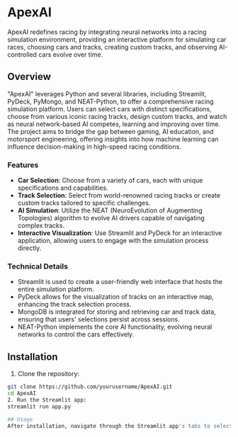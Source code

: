 # ApexAI

ApexAI redefines racing by integrating neural networks into a racing simulation environment, providing an interactive platform for simulating car races, choosing cars and tracks, creating custom tracks, and observing AI-controlled cars evolve over time.

## Overview

"ApexAI" leverages Python and several libraries, including Streamlit, PyDeck, PyMongo, and NEAT-Python, to offer a comprehensive racing simulation platform. Users can select cars with distinct specifications, choose from various iconic racing tracks, design custom tracks, and watch as neural network-based AI competes, learning and improving over time. The project aims to bridge the gap between gaming, AI education, and motorsport engineering, offering insights into how machine learning can influence decision-making in high-speed racing conditions.

### Features
- **Car Selection**: Choose from a variety of cars, each with unique specifications and capabilities.
- **Track Selection**: Select from world-renowned racing tracks or create custom tracks tailored to specific challenges.
- **AI Simulation**: Utilize the NEAT (NeuroEvolution of Augmenting Topologies) algorithm to evolve AI drivers capable of navigating complex tracks.
- **Interactive Visualization**: Use Streamlit and PyDeck for an interactive application, allowing users to engage with the simulation process directly.
  
### Technical Details
- Streamlit is used to create a user-friendly web interface that hosts the entire simulation platform.
- PyDeck allows for the visualization of tracks on an interactive map, enhancing the track selection process.
- MongoDB is integrated for storing and retrieving car and track data, ensuring that users' selections persist across sessions.
- NEAT-Python implements the core AI functionality, evolving neural networks to control the cars effectively.

## Installation

1. Clone the repository:
```bash
git clone https://github.com/yourusername/ApexAI.git
cd ApexAI
2. Run the Streamlit app:
streamlit run app.py

## Usage
After installation, navigate through the Streamlit app's tabs to select cars, choose or create tracks, and start the simulation. The "Run Simulation" tab initiates the NEAT-based AI training process, where users can observe AI performance across generations.

